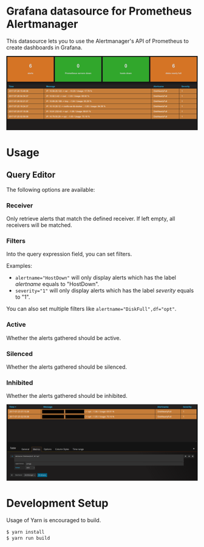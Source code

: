 # Grafana datasource for Prometheus Alertmanager

This datasource lets you to use the Alertmanager's API of Prometheus to create dashboards in Grafana.

![Overview](images/overview.png)

# Usage

## Query Editor

The following options are available:

### Receiver

Only retrieve alerts that match the defined receiver. If left empty, all receivers will be matched.

### Filters

Into the query expression field, you can set filters.

Examples:

 - `alertname="HostDown"` will only display alerts which has the label *alertname* equals to "HostDown".
 - `severity="1"` will only display alerts which has the label *severity* equals to "1".

You can also set multiple filters like `alertname="DiskFull",df="opt"`.

### Active

Whether the alerts gathered should be active.

### Silenced

Whether the alerts gathered should be silenced.

### Inhibited

Whether the alerts gathered should be inhibited.

![Parameters](images/table.png)

# Development Setup

Usage of Yarn is encouraged to build.

```shell
$ yarn install
$ yarn run build
```

